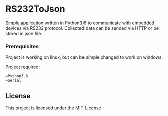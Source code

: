 # RS232ToJson

Simple application written in Python3.6 to communicate with embedded devices via RS232 protocol. Collected data can be sended via HTTP or be stored in json file.

### Prerequisites
Project is working on linux, but can be simple changed to work on windows.

Project required:

```
=Python3.6
=Serial
```

## License

This project is licensed under the MIT License
